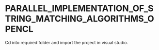 # PARALLEL_IMPLEMENTATION_OF_STRING_MATCHING_ALGORITHMS_OPENCL
Cd into required folder and import the project in visual studio.
